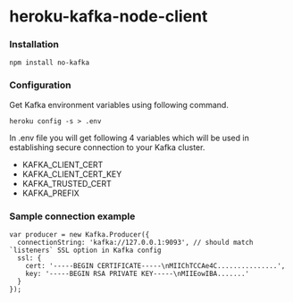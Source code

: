 # heroku-kafka-node-client

### Installation
    npm install no-kafka

### Configuration
Get Kafka environment variables using following command.
    
    heroku config -s > .env
    
In .env file you will get following 4 variables which will be used in establishing secure connection to your Kafka cluster.

 - KAFKA_CLIENT_CERT
 - KAFKA_CLIENT_CERT_KEY
 - KAFKA_TRUSTED_CERT
 - KAFKA_PREFIX

### Sample connection example

    var producer = new Kafka.Producer({
      connectionString: 'kafka://127.0.0.1:9093', // should match `listeners` SSL option in Kafka config
      ssl: {
        cert: '-----BEGIN CERTIFICATE-----\nMIIChTCCAe4C...............',
        key: '-----BEGIN RSA PRIVATE KEY-----\nMIIEowIBA.......'
      }
    });
    
    
